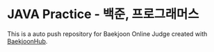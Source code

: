 # JAVA Practice - 백준, 프로그래머스
This is a auto push repository for Baekjoon Online Judge created with [BaekjoonHub](https://github.com/BaekjoonHub/BaekjoonHub).
